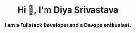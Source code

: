 <h1 align="center">Hi 👋, I'm Diya Srivastava</h1>
<h3 align="center">I am a Fullstack Developer and a Devops enthusiast.</h3>
